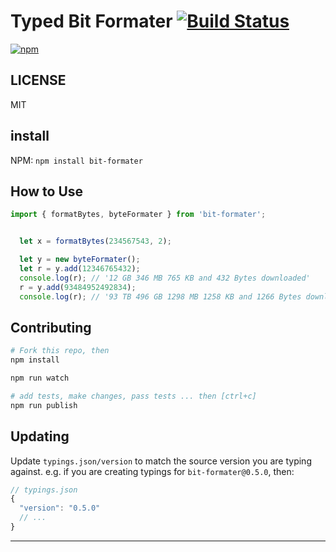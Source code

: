 # Typed Bit Formater  [![Build Status](https://travis-ci.org/CraigglesO/bit-formater.svg?branch=master)](https://travis-ci.org/CraigglesO/bit-formater)
[![npm][npm-image]][npm-url]

[npm-image]: https://img.shields.io/npm/v/bit-formater.svg
[npm-url]: https://npmjs.org/package/bit-formater
[downloads-url]: https://npmjs.org/package/bit-formater

## LICENSE

MIT

## install

NPM:
`npm install bit-formater`


## How to Use

``` typescript
import { formatBytes, byteFormater } from 'bit-formater';


  let x = formatBytes(234567543, 2);

  let y = new byteFormater();
  let r = y.add(12346765432);
  console.log(r); // '12 GB 346 MB 765 KB and 432 Bytes downloaded'
  r = y.add(93484952492834);
  console.log(r); // '93 TB 496 GB 1298 MB 1258 KB and 1266 Bytes downloaded'

```

## Contributing

```sh
# Fork this repo, then
npm install

npm run watch

# add tests, make changes, pass tests ... then [ctrl+c]
npm run publish
```

## Updating

Update `typings.json/version` to match the source version you are typing against.
e.g. if you are creating typings for `bit-formater@0.5.0`, then:

```js
// typings.json
{
  "version": "0.5.0"
  // ...
}
```

----
